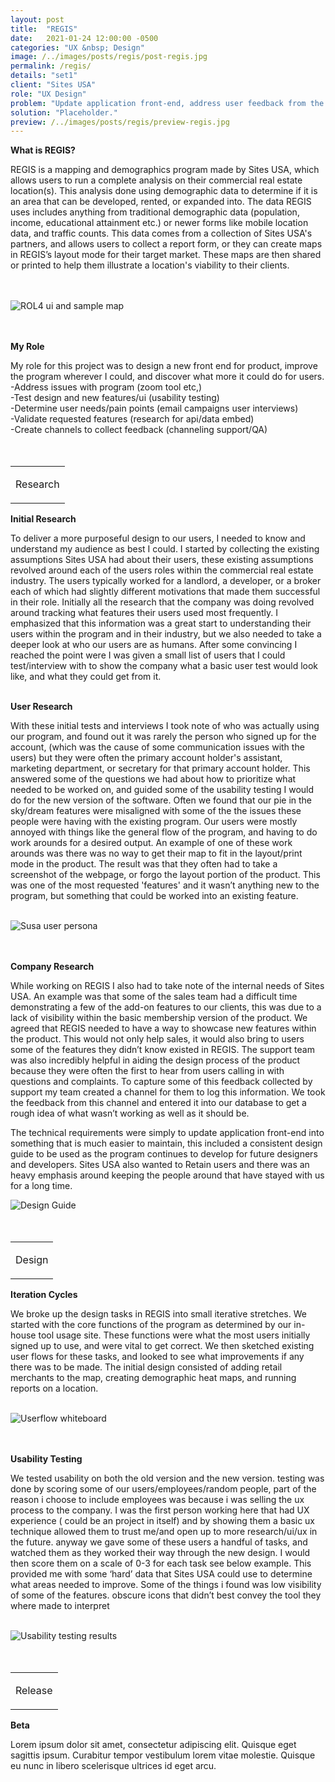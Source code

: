 ```yaml
---
layout: post
title:  "REGIS"
date:   2021-01-24 12:00:00 -0500
categories: "UX &nbsp; Design"
image: /../images/posts/regis/post-regis.jpg
permalink: /regis/
details: "set1"
client: "Sites USA"
role: "UX Design"
problem: "Update application front-end, address user feedback from the original application. "
solution: "Placeholder."
preview: /../images/posts/regis/preview-regis.jpg
---
```



**What is REGIS?**

REGIS is a mapping and demographics program made by Sites USA, which allows users to run a complete analysis on their commercial real estate location(s). This analysis done using demographic data to determine if it is an area that can be developed, rented, or expanded into. The data REGIS uses includes anything from traditional demographic data (population, income, educational attainment etc.) or newer forms like mobile location data, and traffic counts. This data comes from a collection of Sites USA's partners, and allows users to collect a report form, or they can create maps in REGIS’s layout mode for their target market. These maps are then shared or printed to help them illustrate a location's viability to their clients.  
<br>
<br>

![ROL4 ui and sample map](/../images/posts/regis/post-rol4-print.jpg)
<br>
<br>
<br>

 **My Role**

 My role for this project was to design a new front end for product, improve the program wherever I could, and discover what more it could do for users.<br>
 -Address issues with program (zoom tool etc,)<br>
 -Test design and new features/ui (usability testing)<br>
 -Determine user needs/pain points (email campaigns user interviews)<br>
 -Validate requested features (research for api/data embed)<br>
 -Create channels to collect feedback (channeling support/QA)<br>
<br>
<br>

<table class="post-content-section-title">
  <tr>
    <td>
      <p class="section-title">Research</p>
    </td>
  </tr>
</table>

**Initial Research**

To deliver a more purposeful design to our users, I needed to know and understand my audience as best I could. I started by collecting the existing assumptions Sites USA had about their users, these existing assumptions revolved around each of the users roles within the commercial real estate industry. The users typically worked for a landlord, a developer, or a broker each of which had slightly different motivations that made them successful in their role. Initially all the research that the company was doing revolved around tracking what features their users used most frequently. I emphasized that this information was a great start to understanding their users within the program and in their industry, but we also needed to take a deeper look at who our users are as humans. After some convincing I reached the point were I was given a small list of users that I could test/interview with to show the company what a basic user test would look like, and what they could get from it.
<br>
<br>

**User Research**

With these initial tests and interviews I took note of who was actually using our program, and found out it was rarely the person who signed up for the account, (which was the cause of some communication issues with the users) but they were often the primary account holder's assistant, marketing department, or secretary for that primary account holder. This answered some of the questions we had about how to prioritize what needed to be worked on, and guided some of the usability testing I would do for the new version of the software. Often we found that our pie in the sky/dream features were misaligned with some of the the issues these people were having with the existing program. Our users were mostly annoyed with things like the general flow of the program, and having to do work arounds for a desired output. An example of one of these work arounds was there was no way to get their map to fit in the layout/print mode in the product. The result was that they often had to take a screenshot of the webpage, or forgo the layout portion of the product. This was one of the most requested 'features' and it wasn’t anything new to the program, but something that could be worked into an existing feature.
<br>
<br>

![Susa user persona](/../images/posts/regis/preview-regis.png)
<br>
<br>
<br>

**Company Research**

While working on REGIS I also had to take note of the internal needs of Sites USA. An example was that some of the sales team had a difficult time demonstrating a few of the add-on features to our clients, this was due to a lack of visibility within the basic membership version of the product. We agreed that REGIS needed to have a way to showcase new features within the product. This would not only help sales, it would also bring to users some of the features they didn’t know existed in REGIS. The support team was also incredibly helpful in aiding the design process of the product because they were often the first to hear from users calling in with questions and complaints. To capture some of this feedback collected by support my team created a channel for them to log this information. We took the feedback from this channel and entered it into our database to get a rough idea of what wasn’t working as well as it should be.

The technical requirements were simply to update application front-end into something that is much easier to maintain, this included a consistent design guide to be used as the program continues to develop for future designers and developers. Sites USA also wanted to Retain users and there was an heavy emphasis around keeping the people around that have stayed with us for a long time.

![Design Guide](/../images/posts/regis/preview-regis.png)
<br>
<br>
<br>

<table class="post-content-section-title">
  <tr>
    <td>
      <p class="section-title">Design</p>
    </td>
  </tr>
</table>


**Iteration Cycles**

We broke up the design tasks in REGIS into small iterative stretches. We started with the core functions of the program as determined by our in-house tool usage site. These functions were what the most users initially signed up to use, and were vital to get correct. We then sketched existing user flows for these tasks, and looked to see what improvements if any there was to be made. The initial design consisted of adding retail merchants to the map, creating demographic heat maps, and running reports on a location.
<br>
<br>

![Userflow whiteboard](/../images/posts/regis/post-userflow-whiteboard.jpg)
<br>
<br>
<br>

**Usability Testing**

We tested usability on both the old version and the new version. testing was done by scoring some of our users/employees/random people, part of the reason i choose to include employees was because i was selling the ux process to the company. I was the first person working here that had UX experience ( could be an project in itself) and by showing them a basic ux technique allowed them to trust me/and open up to more research/ui/ux in the future. anyway we gave some of these users a handful of tasks, and watched them as they worked their way through the new design. I would then score them on a scale of 0-3 for each task see below example. This provided me with some ‘hard’ data that Sites USA could use to determine what areas needed to improve. Some of the things i found was low visibility of some of the features. obscure icons that didn’t best convey the tool they where made to interpret
<br>
<br>

![Usability testing results](/../images/posts/regis/preview-regis.png)
<br>
<br>
<br>


<table class="post-content-section-title">
  <tr>
    <td>
      <p class="section-title">Release</p>
    </td>
  </tr>
</table>

**Beta**

Lorem ipsum dolor sit amet, consectetur adipiscing elit. Quisque eget sagittis ipsum. Curabitur tempor vestibulum lorem vitae molestie. Quisque eu nunc in libero scelerisque ultrices id eget arcu.
<br>
<br>
<br>
